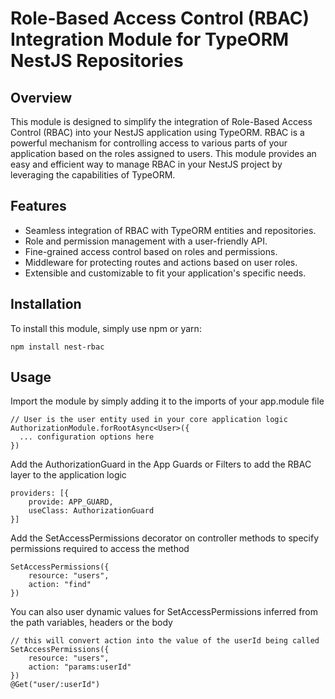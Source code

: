 # Role-Based Access Control (RBAC) Integration Module for TypeORM NestJS Repositories

## Overview

This module is designed to simplify the integration of Role-Based Access Control (RBAC) into your NestJS application using TypeORM. RBAC is a powerful mechanism for controlling access to various parts of your application based on the roles assigned to users. This module provides an easy and efficient way to manage RBAC in your NestJS project by leveraging the capabilities of TypeORM.

## Features

- Seamless integration of RBAC with TypeORM entities and repositories.
- Role and permission management with a user-friendly API.
- Fine-grained access control based on roles and permissions.
- Middleware for protecting routes and actions based on user roles.
- Extensible and customizable to fit your application's specific needs.

## Installation

To install this module, simply use npm or yarn:

```
npm install nest-rbac
```

## Usage

Import the module by simply adding it to the imports of your app.module file

```
// User is the user entity used in your core application logic
AuthorizationModule.forRootAsync<User>({
  ... configuration options here
})
```

Add the AuthorizationGuard in the App Guards or Filters to add the RBAC layer to the application logic

```
providers: [{
    provide: APP_GUARD,
    useClass: AuthorizationGuard
}]
```

Add the SetAccessPermissions decorator on controller methods to specify permissions required to access the method
```
SetAccessPermissions({
    resource: "users",
    action: "find"
})
```

You can also user dynamic values for SetAccessPermissions inferred from the path variables, headers or the body
```
// this will convert action into the value of the userId being called
SetAccessPermissions({
    resource: "users",
    action: "params:userId"
})
@Get("user/:userId")
```
